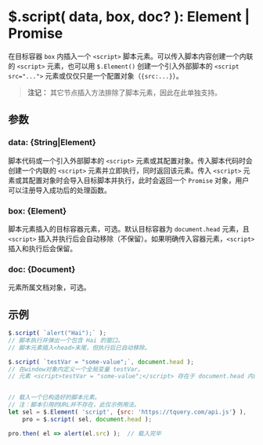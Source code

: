 # $.script( data, box, doc? ): Element | Promise

在目标容器 `box` 内插入一个 `<script>` 脚本元素。可以传入脚本内容创建一个内联的 `<script>` 元素，也可以用 `$.Element()` 创建一个引入外部脚本的 `<script src="...">` 元素或仅仅只是一个配置对象（`{src:...}`）。

> **注记：**
> 其它节点插入方法排除了脚本元素，因此在此单独支持。


## 参数

### data: {String|Element}

脚本代码或一个引入外部脚本的 `<script>` 元素或其配置对象。传入脚本代码时会创建一个内联的 `<script>` 元素并立即执行，同时返回该元素。传入 `<script>` 元素或其配置对象时会导入目标脚本并执行，此时会返回一个 `Promise` 对象，用户可以注册导入成功后的处理函数。


### box: {Element}

脚本元素插入的目标容器元素，可选。默认目标容器为 `document.head` 元素，且 `<script>` 插入并执行后会自动移除（不保留）。如果明确传入容器元素，`<script>` 插入和执行后会保留。


### doc: {Document}

元素所属文档对象，可选。


## 示例

```js
$.script( `alert("Hai");` );
// 脚本执行并弹出一个包含 Hai 的窗口。
// 脚本元素插入<head>末尾，但执行后已自动移除。

$.script( `testVar = "some-value";`, document.head );
// 在window对象内定义一个全局变量 testVar。
// 元素 <script>testVar = "some-value";</script> 存在于 document.head 内的末尾。


// 载入一个已构造好的脚本元素。
// 注：脚本引用的URL并不存在，此仅示例用法。
let sel = $.Element( 'script', {src: 'https://tquery.com/api.js'} ),
    pro = $.script( sel, document.head );

pro.then( el => alert(el.src) );  // 载入完毕
```